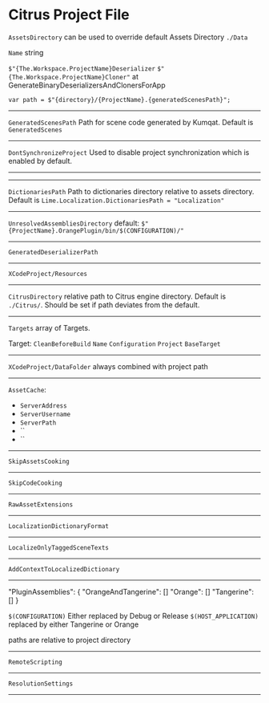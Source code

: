 # Citrus Project File

`AssetsDirectory` can be used to override default Assets Directory `./Data`

`Name` string

`$"{The.Workspace.ProjectName}Deserializer`
`$"{The.Workspace.ProjectName}Cloner"` at GenerateBinaryDeserializersAndClonersForApp

`var path = $"{directory}/{ProjectName}.{generatedScenesPath}";`

---

`GeneratedScenesPath` Path for scene code generated by Kumqat. Default is `GeneratedScenes`

---

`DontSynchronizeProject` Used to disable project synchronization which is enabled by default.

---

---

`DictionariesPath` Path to dictionaries directory relative to assets directory. Default is `Lime.Localization.DictionariesPath = "Localization"`

---

`UnresolvedAssembliesDirectory` default:  `$"{ProjectName}.OrangePlugin/bin/$(CONFIGURATION)/"`

---

`GeneratedDeserializerPath`

---

`XCodeProject/Resources`

---

`CitrusDirectory` relative path to Citrus engine directory. Default is `./Citrus/`. Should be set if path deviates from the default.

---

`Targets` array of Targets.

Target: 
`CleanBeforeBuild`
`Name`
`Configuration`
`Project`
`BaseTarget`

---

`XCodeProject/DataFolder` always combined with project path

---

`AssetCache`:
- `ServerAddress`
- `ServerUsername`
- `ServerPath`
- ``
- ``

---

`SkipAssetsCooking`

---

`SkipCodeCooking`

---

`RawAssetExtensions`

---

`LocalizationDictionaryFormat`

---

`LocalizeOnlyTaggedSceneTexts`

---

`AddContextToLocalizedDictionary`

---

"PluginAssemblies": {
  "OrangeAndTangerine": []
  "Orange": []
  "Tangerine": []
}

`$(CONFIGURATION)` Either replaced by Debug or Release
`$(HOST_APPLICATION)` replaced by either Tangerine or Orange

paths are relative to project directory

---

`RemoteScripting`

---

`ResolutionSettings`

---